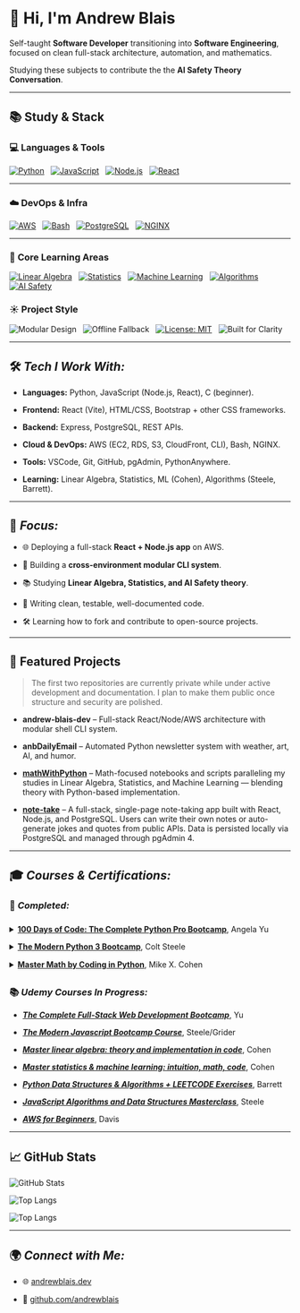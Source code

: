 # 👋 Hi, I'm Andrew Blais

Self-taught **Software Developer** transitioning into **Software Engineering**, focused on clean full-stack architecture, automation, and mathematics.

Studying these subjects to contribute the the **AI Safety Theory Conversation**.

---

## 📚 Study & Stack

### 💻 **Languages & Tools**

[![Python](https://img.shields.io/badge/Python-3.13%2B-dodgerblue?logo=python&logoColor=dodgerblue)](https://www.python.org/)
&nbsp;
[![JavaScript](https://img.shields.io/badge/JavaScript-ES6%2B-F7DF1E?logo=javascript&logoColor=F7DF1E)](https://developer.mozilla.org/en-US/docs/Web/JavaScript)
&nbsp;
[![Node.js](https://img.shields.io/badge/Node.js-18%2B-green?logo=node.js&logoColor=green)](https://nodejs.org/)
&nbsp;
[![React](https://img.shields.io/badge/React-18%2B-darkturquoise?logo=react&logoColor=darkturquoise)](https://react.dev/)

---

### ☁️ **DevOps & Infra**

[![AWS](https://img.shields.io/badge/AWS-EC2%20%7C%20RDS%20%7C%20S3-orange?logo=amazon-aws)](https://aws.amazon.com/)
&nbsp;
[![Bash](https://img.shields.io/badge/Shell-Bash-green?logo=gnu-bash&logoColor=green)](https://www.gnu.org/software/bash/)
&nbsp;
[![PostgreSQL](https://img.shields.io/badge/PostgreSQL-14%2B-dodgerblue?logo=postgresql&logoColor=dodgerblue)](https://www.postgresql.org/)
&nbsp;
[![NGINX](https://img.shields.io/badge/NGINX-Configured-green?logo=nginx&logoColor=green)](https://nginx.org/)

---

### 🏫 **Core Learning Areas**

[![Linear Algebra](https://img.shields.io/badge/Math-Linear%20Algebra-orange)]()
&nbsp;
[![Statistics](https://img.shields.io/badge/Math-Statistics-blueviolet)]()
&nbsp;
[![Machine Learning](https://img.shields.io/badge/AI-Machine%20Learning-yellowgreen)]()
&nbsp;
[![Algorithms](https://img.shields.io/badge/CS-Algorithms%20%26%20Data%20Structures-teal)]()
&nbsp;
[![AI Safety](https://img.shields.io/badge/Focus-AI%20Safety-orangered)]()

### ☀️ **Project Style**

![Modular Design](https://img.shields.io/badge/Modular-Design-brightgreen)
&nbsp;
![Offline Fallback](https://img.shields.io/badge/Offline-Backup%20Data-blueviolet)
&nbsp;
[![License: MIT](https://img.shields.io/badge/License-MIT-yellow.svg)](./LICENSE)
&nbsp;
![Built for Clarity](https://img.shields.io/badge/Focus-Clarity%20%26%20Refactor-blue)

---

## 🛠️ **_Tech I Work With:_**

-   **Languages:** Python, JavaScript (Node.js, React), C (beginner).

-   **Frontend:** React (Vite), HTML/CSS, Bootstrap + other CSS frameworks.

-   **Backend:** Express, PostgreSQL, REST APIs.

-   **Cloud & DevOps:** AWS (EC2, RDS, S3, CloudFront, CLI), Bash, NGINX.

-   **Tools:** VSCode, Git, GitHub, pgAdmin, PythonAnywhere.

-   **Learning:** Linear Algebra, Statistics, ML (Cohen), Algorithms (Steele, Barrett).

---

## 🎯 **_Focus:_**

-   🌐 Deploying a full-stack **React + Node.js app** on AWS.

-   🐚 Building a **cross-environment modular CLI system**.

-   📚 Studying **Linear Algebra, Statistics, and AI Safety theory**.

-   🧪 Writing clean, testable, well-documented code.

-   🛠️ Learning how to fork and contribute to open-source projects.

---

## 📂 Featured Projects

> The first two repositories are currently private while under active development and documentation. I plan to make them public once structure and security are polished.

-   **andrew-blais-dev** – Full-stack React/Node/AWS architecture with modular shell CLI system.

-   **anbDailyEmail** – Automated Python newsletter system with weather, art, AI, and humor.

-   [**mathWithPython**](https://github.com/andrewblais/mathWithPython) – Math-focused notebooks and scripts paralleling my studies in Linear Algebra, Statistics, and Machine Learning — blending theory with Python-based implementation.

-   [**note-take**](https://github.com/andrewblais/note-take) – A full-stack, single-page note-taking app built with React, Node.js, and PostgreSQL. Users can write their own notes or auto-generate jokes and quotes from public APIs. Data is persisted locally via PostgreSQL and managed through pgAdmin 4.

---

## 🎓 **_Courses & Certifications:_**

### 📜 **_Completed:_**

<div style="line-height: 2.25">
    <details>
        <summary>
            <a href="https://www.udemy.com/course/100-days-of-code"
                ><b>100 Days of Code: The Complete Python Pro Bootcamp</b></a
            >, Angela Yu
        </summary>
        <br />
        <a href="https://www.udemy.com/certificate/UC-047f4dfc-23f3-409c-92ac-62b917e11fd7/">
            <img
                src="https://udemy-certificate.s3.amazonaws.com/image/UC-047f4dfc-23f3-409c-92ac-62b917e11fd7.jpg?v=1715804079000"
                width="800" />
        </a>
    </details>
    <details>
        <summary>
            <a href="https://www.udemy.com/course/the-modern-python3-bootcamp"
                ><b>The Modern Python 3 Bootcamp</b></a
            >, Colt Steele
        </summary>
        <br />
        <a href="https://www.udemy.com/certificate/UC-96a46420-5d24-4dcd-92eb-87fc2a2ec2ed/">
            <img
                src="https://udemy-certificate.s3.amazonaws.com/image/UC-96a46420-5d24-4dcd-92eb-87fc2a2ec2ed.jpg?v=1682574773000"
                width="800" />
        </a>
    </details>
    <details>
        <summary>
            <a href="https://www.udemy.com/course/math-with-python"
                ><b>Master Math by Coding in Python</b></a
            >, Mike X. Cohen
        </summary>
        <br />
        <a href="https://www.udemy.com/certificate/UC-b15712c5-1a2d-4197-9e33-4b271cbdf3c1/">
            <img
                src="https://udemy-certificate.s3.amazonaws.com/image/UC-b15712c5-1a2d-4197-9e33-4b271cbdf3c1.jpg?v=1723076749000"
                width="800" />
        </a>
    </details>
</div>

### 📚 **_Udemy Courses In Progress:_**

-   [**_The Complete Full-Stack Web Development Bootcamp_**](https://www.udemy.com/course/the-complete-web-development-bootcamp), Yu

-   [**_The Modern Javascript Bootcamp Course_**](https://www.udemy.com/course/javascript-beginners-complete-tutorial), Steele/Grider

-   [**_Master linear algebra: theory and implementation in code_**](https://www.udemy.com/course/linear-algebra-theory-and-implementation), Cohen

-   [**_Master statistics & machine learning: intuition, math, code_**](https://www.udemy.com/course/statsml_x), Cohen

-   [**_Python Data Structures & Algorithms + LEETCODE Exercises_**](https://www.udemy.com/course/data-structures-algorithms-python), Barrett

-   [**_JavaScript Algorithms and Data Structures Masterclass_**](https://www.udemy.com/course/js-algorithms-and-data-structures-masterclass), Steele

-   [**_AWS for Beginners_**](https://www.udemy.com/course/introduction-to-cloud-computing-on-amazon-aws-for-beginners), Davis

---

## 📈 GitHub Stats

![GitHub Stats](https://github-readme-stats.vercel.app/api?username=andrewblais&show_icons=true&theme=dark&count_private=true)

![Top Langs](https://github-readme-stats.vercel.app/api/top-langs/?username=andrewblais&layout=pie&theme=dark&count_private=false&exclude_repo=&size_weight=0&count_weight=1&custom_title=Most%20Used%20Languages%20by%20Count)

![Top Langs](https://github-readme-stats.vercel.app/api/top-langs/?username=andrewblais&layout=pie&theme=dark&count_private=false&exclude_repo=&size_weight=1&count_weight=0&custom_title=Most%20Used%20Languages%20by%20Size)

---

## 🌍 **_Connect with Me:_**

-   🌐 [andrewblais.dev](https://www.andrewblais.dev)

-   🐙 [github.com/andrewblais](https://github.com/andrewblais)
